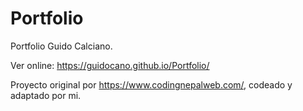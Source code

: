 # Portfolio
Portfolio Guido Calciano.

Ver online: https://guidocano.github.io/Portfolio/


Proyecto original por https://www.codingnepalweb.com/, codeado y adaptado por mi.
